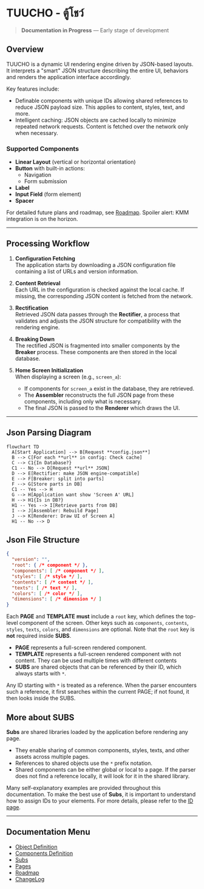 # TUUCHO - ตู้โชว์

> **Documentation in Progress** — Early stage of development


## Overview

TUUCHO is a dynamic UI rendering engine driven by JSON-based layouts. It interprets a "smart" JSON structure describing the entire UI, behaviors and renders the application interface accordingly.

Key features include:

- Definable components with unique IDs allowing shared references to reduce JSON payload size. This applies to content, styles, text, and more.
- Intelligent caching: JSON objects are cached locally to minimize repeated network requests. Content is fetched over the network only when necessary.

### Supported Components

- **Linear Layout** (vertical or horizontal orientation)
- **Button** with built-in actions:
    - Navigation
    - Form submission
- **Label**
- **Input Field** (form element)
- **Spacer**

For detailed future plans and roadmap, see [Roadmap](roadmap.md). Spoiler alert: KMM integration is on the horizon.

---

## Processing Workflow

1. **Configuration Fetching**  
   The application starts by downloading a JSON configuration file containing a list of URLs and version information.

2. **Content Retrieval**  
   Each URL in the configuration is checked against the local cache. If missing, the corresponding JSON content is fetched from the network.

3. **Rectification**  
   Retrieved JSON data passes through the **Rectifier**, a process that validates and adjusts the JSON structure for compatibility with the rendering engine.

4. **Breaking Down**  
   The rectified JSON is fragmented into smaller components by the **Breaker** process. These components are then stored in the local database.

5. **Home Screen Initialization**  
   When displaying a screen (e.g., `screen_a`):
   - If components for `screen_a` exist in the database, they are retrieved.
   - The **Assembler** reconstructs the full JSON page from these components, including only what is necessary.
   - The final JSON is passed to the **Renderer** which draws the UI.

---

## Json Parsing Diagram

```mermaid
flowchart TD
  A[Start Application] --> B[Request **config.json**]
  B --> C[For each **url** in config: Check cache]
  C --> C1{In Database?}
  C1 -- No --> D[Request **url** JSON]
  D --> E[Rectifier: make JSON engine-compatible]
  E --> F[Breaker: split into parts]
  F --> G[Store parts in DB]
  C1 -- Yes --> H
  G --> H[Application want show 'Screen A' URL]
  H --> H1{Is in DB?}
  H1 -- Yes --> I[Retrieve parts from DB]
  I --> J[Assembler: Rebuild Page]
  J --> K[Renderer: Draw UI of Screen A]
  H1 -- No --> D
```

## Json File Structure

```json
{
  "version": "",
  "root": { /* component */ },
  "components": [ /* component */ ],
  "styles": [ /* style */ ],
  "contents": [ /* content */ ],
  "texts": [ /* text */ ],
  "colors": [ /* color */ ],
  "dimensions": [ /* dimension */ ]
}
```

Each **PAGE** and **TEMPLATE** **must** include a `root` key, which defines the top-level component of the screen. Other keys such as `components`, `contents`, `styles`, `texts`, `colors`, and `dimensions` are optional. Note that the `root` key is **not** required inside **SUBS**.

- **PAGE** represents a full-screen rendered component.
- **TEMPLATE** represents a full-screen rendered component with not content. They can be used multiple times with different contents
- **SUBS** are shared objects that can be referenced by their ID, which always starts with `*`.

Any ID starting with `*` is treated as a reference. When the parser encounters such a reference, it first searches within the current PAGE; if not found, it then looks inside the SUBS.

## More about SUBS

**Subs** are shared libraries loaded by the application before rendering any page.

- They enable sharing of common components, styles, texts, and other assets across multiple pages.
- References to shared objects use the `*` prefix notation.
- Shared components can be either global or local to a page. If the parser does not find a reference locally, it will look for it in the shared library.

Many self-explanatory examples are provided throughout this documentation. To make the best use of **Subs**, it is important to understand how to assign IDs to your elements. For more details, please refer to the [ID page](object-definition/id.md).

---

## Documentation Menu

- [Object Definition](object-definition/index.md)
- [Components Definition](components-definition/index.md)
- [Subs](subs/index.md)
- [Pages](pages/index.md)
- [Roadmap](roadmap.md)
- [ChangeLog](changelog.md)
